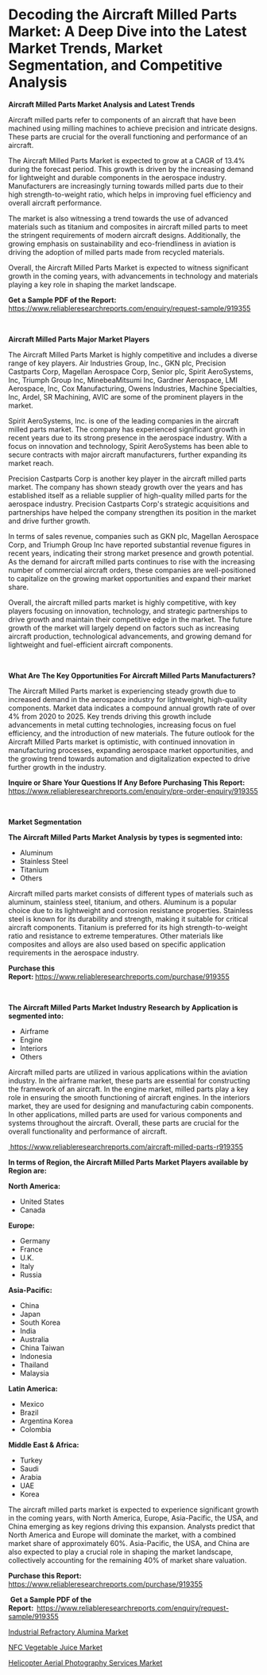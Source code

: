 <p><h1>Decoding the Aircraft Milled Parts Market: A Deep Dive into the Latest Market Trends, Market Segmentation, and Competitive Analysis</h1></p><p><strong>Aircraft Milled Parts Market Analysis and Latest Trends</strong></p>
<p><p>Aircraft milled parts refer to components of an aircraft that have been machined using milling machines to achieve precision and intricate designs. These parts are crucial for the overall functioning and performance of an aircraft.</p><p>The Aircraft Milled Parts Market is expected to grow at a CAGR of 13.4% during the forecast period. This growth is driven by the increasing demand for lightweight and durable components in the aerospace industry. Manufacturers are increasingly turning towards milled parts due to their high strength-to-weight ratio, which helps in improving fuel efficiency and overall aircraft performance.</p><p>The market is also witnessing a trend towards the use of advanced materials such as titanium and composites in aircraft milled parts to meet the stringent requirements of modern aircraft designs. Additionally, the growing emphasis on sustainability and eco-friendliness in aviation is driving the adoption of milled parts made from recycled materials.</p><p>Overall, the Aircraft Milled Parts Market is expected to witness significant growth in the coming years, with advancements in technology and materials playing a key role in shaping the market landscape.</p></p>
<p><strong>Get a Sample PDF of the Report:&nbsp;</strong> <a href="https://www.reliableresearchreports.com/enquiry/request-sample/919355">https://www.reliableresearchreports.com/enquiry/request-sample/919355</a></p>
<p>&nbsp;</p>
<p><strong>Aircraft Milled Parts Major Market Players</strong></p>
<p><p>The Aircraft Milled Parts Market is highly competitive and includes a diverse range of key players. Air Industries Group, Inc., GKN plc, Precision Castparts Corp, Magellan Aerospace Corp, Senior plc, Spirit AeroSystems, Inc, Triumph Group Inc, MinebeaMitsumi Inc, Gardner Aerospace, LMI Aerospace, Inc, Cox Manufacturing, Owens Industries, Machine Specialties, Inc, Ardel, SR Machining, AVIC are some of the prominent players in the market.</p><p>Spirit AeroSystems, Inc. is one of the leading companies in the aircraft milled parts market. The company has experienced significant growth in recent years due to its strong presence in the aerospace industry. With a focus on innovation and technology, Spirit AeroSystems has been able to secure contracts with major aircraft manufacturers, further expanding its market reach.</p><p>Precision Castparts Corp is another key player in the aircraft milled parts market. The company has shown steady growth over the years and has established itself as a reliable supplier of high-quality milled parts for the aerospace industry. Precision Castparts Corp's strategic acquisitions and partnerships have helped the company strengthen its position in the market and drive further growth.</p><p>In terms of sales revenue, companies such as GKN plc, Magellan Aerospace Corp, and Triumph Group Inc have reported substantial revenue figures in recent years, indicating their strong market presence and growth potential. As the demand for aircraft milled parts continues to rise with the increasing number of commercial aircraft orders, these companies are well-positioned to capitalize on the growing market opportunities and expand their market share.</p><p>Overall, the aircraft milled parts market is highly competitive, with key players focusing on innovation, technology, and strategic partnerships to drive growth and maintain their competitive edge in the market. The future growth of the market will largely depend on factors such as increasing aircraft production, technological advancements, and growing demand for lightweight and fuel-efficient aircraft components.</p></p>
<p>&nbsp;</p>
<p><strong>What Are The Key Opportunities For Aircraft Milled Parts Manufacturers?</strong></p>
<p><p>The Aircraft Milled Parts market is experiencing steady growth due to increased demand in the aerospace industry for lightweight, high-quality components. Market data indicates a compound annual growth rate of over 4% from 2020 to 2025. Key trends driving this growth include advancements in metal cutting technologies, increasing focus on fuel efficiency, and the introduction of new materials. The future outlook for the Aircraft Milled Parts market is optimistic, with continued innovation in manufacturing processes, expanding aerospace market opportunities, and the growing trend towards automation and digitalization expected to drive further growth in the industry.</p></p>
<p><strong>Inquire or Share Your Questions If Any Before Purchasing This Report:</strong> <a href="https://www.reliableresearchreports.com/enquiry/pre-order-enquiry/919355">https://www.reliableresearchreports.com/enquiry/pre-order-enquiry/919355</a></p>
<p>&nbsp;</p>
<p><strong>Market Segmentation</strong></p>
<p><strong>The Aircraft Milled Parts Market Analysis by types is segmented into:</strong></p>
<p><ul><li>Aluminum</li><li>Stainless Steel</li><li>Titanium</li><li>Others</li></ul></p>
<p><p>Aircraft milled parts market consists of different types of materials such as aluminum, stainless steel, titanium, and others. Aluminum is a popular choice due to its lightweight and corrosion resistance properties. Stainless steel is known for its durability and strength, making it suitable for critical aircraft components. Titanium is preferred for its high strength-to-weight ratio and resistance to extreme temperatures. Other materials like composites and alloys are also used based on specific application requirements in the aerospace industry.</p></p>
<p><strong>Purchase this Report:&nbsp;</strong><a href="https://www.reliableresearchreports.com/purchase/919355">https://www.reliableresearchreports.com/purchase/919355</a></p>
<p>&nbsp;</p>
<p><strong>The Aircraft Milled Parts Market Industry Research by Application is segmented into:</strong></p>
<p><ul><li>Airframe</li><li>Engine</li><li>Interiors</li><li>Others</li></ul></p>
<p><p>Aircraft milled parts are utilized in various applications within the aviation industry. In the airframe market, these parts are essential for constructing the framework of an aircraft. In the engine market, milled parts play a key role in ensuring the smooth functioning of aircraft engines. In the interiors market, they are used for designing and manufacturing cabin components. In other applications, milled parts are used for various components and systems throughout the aircraft. Overall, these parts are crucial for the overall functionality and performance of aircraft.</p></p>
<p><a href="https://www.reliableresearchreports.com/aircraft-milled-parts-r919355">&nbsp;https://www.reliableresearchreports.com/aircraft-milled-parts-r919355</a></p>
<p><strong>In terms of Region, the Aircraft Milled Parts Market Players available by Region are:</strong></p>
<p>
    <p> <strong> North America: </strong>
        <ul>
            <li>United States</li>
            <li>Canada</li>
        </ul>
        </p> 
    <p> <strong> Europe: </strong>
        <ul>
            <li>Germany</li>
            <li>France</li>
            <li>U.K.</li>
            <li>Italy</li>
            <li>Russia</li>
        </ul>
        </p> 
    <p> <strong> Asia-Pacific: </strong>
        <ul>
            <li>China</li>
            <li>Japan</li>
            <li>South Korea</li>
            <li>India</li>
            <li>Australia</li>
            <li>China Taiwan</li>
            <li>Indonesia</li>
            <li>Thailand</li>
            <li>Malaysia</li>
        </ul>
        </p> 
    <p> <strong> Latin America: </strong>
        <ul>
            <li>Mexico</li>
            <li>Brazil</li>
            <li>Argentina Korea</li>
            <li>Colombia</li>
        </ul>
        </p> 
    <p> <strong> Middle East & Africa: </strong>
        <ul>
            <li>Turkey</li>
            <li>Saudi</li>
            <li>Arabia</li>
            <li>UAE</li>
            <li>Korea</li>
        </ul>
    </p>
    </p>
<p><p>The aircraft milled parts market is expected to experience significant growth in the coming years, with North America, Europe, Asia-Pacific, the USA, and China emerging as key regions driving this expansion. Analysts predict that North America and Europe will dominate the market, with a combined market share of approximately 60%. Asia-Pacific, the USA, and China are also expected to play a crucial role in shaping the market landscape, collectively accounting for the remaining 40% of market share valuation.</p></p>
<p><strong>Purchase this Report: </strong><a href="https://www.reliableresearchreports.com/purchase/919355">https://www.reliableresearchreports.com/purchase/919355</a></p>
<p>&nbsp;<strong>Get a Sample PDF of the Report:&nbsp;&nbsp;</strong><a href="https://www.reliableresearchreports.com/enquiry/request-sample/919355">https://www.reliableresearchreports.com/enquiry/request-sample/919355</a></p>
<p><strong></strong></p>
<p><p><a href="https://www.linkedin.com/pulse/industrial-refractory-alumina-market-share-amp-new-trends-analysis-hk7ec?trackingId=svdbU6tWTRCQR3enMG%2Fjcw%3D%3D">Industrial Refractory Alumina Market</a></p><p><a href="https://www.linkedin.com/pulse/nfc-vegetable-juice-market-share-evolution-growth-trends-2024--f6ezc?trackingId=wQAoPbPfh%2F%2ByMeRxeM86lg%3D%3D">NFC Vegetable Juice Market</a></p><p><a href="https://www.linkedin.com/pulse/analyzing-helicopter-aerial-photography-services-market-global-hcsdf">Helicopter Aerial Photography Services Market</a></p></p>